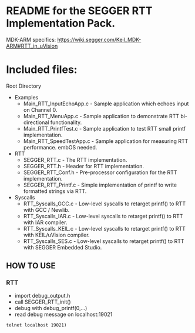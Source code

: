 # README for the SEGGER RTT Implementation Pack.

MDK-ARM specifics:
https://wiki.segger.com/Keil_MDK-ARM#RTT_in_uVision

Included files:
===============
Root Directory
  - Examples
    - Main_RTT_InputEchoApp.c    - Sample application which echoes input on Channel 0.
    - Main_RTT_MenuApp.c         - Sample application to demonstrate RTT bi-directional functionality.
    - Main_RTT_PrintfTest.c      - Sample application to test RTT small printf implementation.
    - Main_RTT_SpeedTestApp.c    - Sample application for measuring RTT performance. embOS needed.
  - RTT
    - SEGGER_RTT.c                - The RTT implementation.
    - SEGGER_RTT.h                - Header for RTT implementation.
    - SEGGER_RTT_Conf.h           - Pre-processor configuration for the RTT implementation.
    - SEGGER_RTT_Printf.c         - Simple implementation of printf to write formatted strings via RTT.
  - Syscalls
    - RTT_Syscalls_GCC.c          - Low-level syscalls to retarget printf() to RTT with GCC / Newlib.
    - RTT_Syscalls_IAR.c          - Low-level syscalls to retarget printf() to RTT with IAR compiler.
    - RTT_Syscalls_KEIL.c         - Low-level syscalls to retarget printf() to RTT with KEIL/uVision compiler.
    - RTT_Syscalls_SES.c          - Low-level syscalls to retarget printf() to RTT with SEGGER Embedded Studio.

## HOW TO USE

### RTT
* import debug_output.h
* call SEGGER_RTT_init()
* debug with debug_printf(0,...)
* read debug message on localhost:19021 
 
```
telnet localhost 19021)
```

